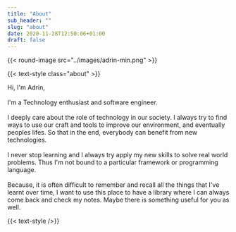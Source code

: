 ```yaml
---
title: "About"
sub_header: ""
slug: "about"
date: 2020-11-28T12:50:06+01:00
draft: false
---
```


{{< round-image src="../images/adrin-min.png" >}}

{{< text-style class="about" >}}

Hi, I'm Adrin,
</br>
</br>
I'm a Technology enthusiast and software engineer.
</br></br>
I deeply care about the role of technology in our society. I always try to find ways to use our craft and tools to improve our environment, and eventually peoples lifes. So that in the end, everybody can benefit from new technologies.</br></br>
I never stop learning and I always try apply my new skills to solve real world problems. Thus I'm not bound to a particular framework or programming language.
</br></br>
Because, it is often difficult to remember and recall all the things that I've learnt over time, I want to use this place to have a library where I can always come back and check my notes. Maybe there is something useful for you as well.

{{< text-style />}}